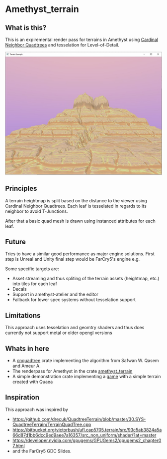 # Amethyst_terrain

## What is this?
This is an expiremental render pass for terrains in Amethyst using [Cardinal Neighbor Quadtrees][cnquadtree] and tesselation for Level-of-Detail.

![Example Image](example.jpg)

[cnquadtree]: https://doi.org/10.5120/ijca2015907501

## Principles
A terrain heightmap is split based on the distance to the viewer using Cardinal Neighbor Quadtrees.
Each leaf is tesselated in regards to its neighbor to avoid T-Junctions.

After that a basic quad mesh is drawn using instanced attributes for each leaf.


## Future
Tries to have a similar good performance as major engine solutions.
First step is Unreal and Unity final step would be FarCry5's engine e.g.


Some specific targets are:
* Asset streaming and thus spliting of the terrain assets (heightmap, etc.) into tiles for each leaf
* Decals
* Support in amethyst-atelier and the editor
* Fallback for lower spec systems without tesselation support

## Limitations
This approach uses tesselation and geomtry shaders and thus does currently not support metal or older opengl versions


## Whats in here
* A [cnquadtree][cnquadtree_crate] crate implementing the algorithm from Safwan W. Qasem and Ameur A.
* The renderpass for Amethyst in the crate [amethyst_terrain][amethyst_terrain_crate]
* A simple demonstration crate implementing a [game][game_crate] with a simple terrain created with Quaea

[cnquadtree_crate]: cnquadtree
[amethyst_terrain_crate]: amethyst_terrain
[game_crate]: amethyst_terrain

## Inspiration
This approach was inspired by 
* https://github.com/drecuk/QuadtreeTerrain/blob/master/30.SYS-QuadtreeTerrain/TerrainQuadTree.cpp
* https://bitbucket.org/victorbush/ufl.cap5705.terrain/src/93c5ab3824a5a66d87d1bb6dcc9ed9aee7a16357/src_non_uniform/shader/?at=master
* https://developer.nvidia.com/gpugems/GPUGems2/gpugems2_chapter07.html 
* and the FarCry5 GDC Slides.
